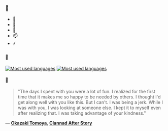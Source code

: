 ### 👋

- 🔭
- 🌱
- 💬
- 📫
- ⚡

#### 🧏

[![Most used languages](https://github-readme-stats-aynah.vercel.app/api/top-langs/?username=aynh&theme=solarized-dark&langs_count=6&layout=compact&hide_title=true)](https://github.com/anuraghazra/github-readme-stats#gh-dark-mode-only)
[![Most used languages](https://github-readme-stats-aynah.vercel.app/api/top-langs/?username=aynh&theme=solarized-light&langs_count=6&layout=compact&hide_title=true)](https://github.com/anuraghazra/github-readme-stats#gh-light-mode-only)

#### 💬

> "The days I spent with you were a lot of fun. I realized for the first time that it makes me so happy to be needed by others. I thought I'd get along well with you like this. But I can't. I was being a jerk. While I was with you, I was looking at someone else. I kept it to myself even after realizing that. I was taking advantage of your kindness."

&mdash; [**Okazaki Tomoya**](https://myanimelist.net/character.php?q=Okazaki%20Tomoya&cat=character), [**Clannad After Story**](https://myanimelist.net/search/all?q=Clannad%20After%20Story&cat=all)
